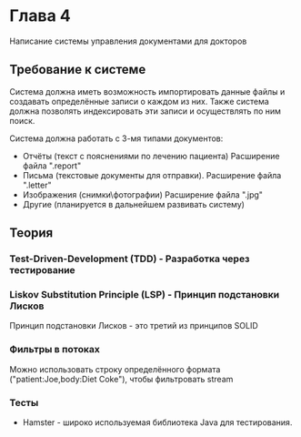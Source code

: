 # Глава 4
Написание системы управления документами для докторов

## Требование к системе
Система должна иметь возможность импортировать данные файлы и создавать определённые записи о каждом из них. Также система должна позволять индексировать
эти записи и осуществлять по ним поиск.

Система должна работать с 3-мя типами документов:
* Отчёты (текст с пояснениями по лечению пациента) Расширение файла ".report"
* Письма (текстовые документы для отправки). Расширение файла ".letter"
* Изображения (снимки\фотографии) Расширение файла ".jpg"
* Другие (планируется в дальнейшем развивать систему)


## Теория
### Test-Driven-Development (TDD) - Разработка через тестирование

### Liskov Substitution Principle (LSP) - Принцип подстановки Лисков
Принцип подстановки Лисков - это третий из принципов SOLID

### Фильтры в потоках
Можно использовать строку определённого формата ("patient:Joe,body:Diet Coke"), чтобы фильтровать stream

### Тесты
* Hamster - широко используемая библиотека Java для тестирования.